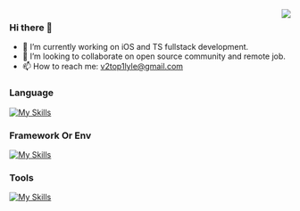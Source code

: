 <img align="right" src="https://github-readme-stats.vercel.app/api?username=lyleLH&show_icons=true&icon_color=CE1D2D&text_color=718096&bg_color=ffffff&hide_title=true" />

### Hi there 👋

- 🔭 I’m currently working on iOS and TS fullstack development.
- 👯 I’m looking to collaborate on open source community and remote job.
- 📫 How to reach me: v2top1lyle@gmail.com

###  Language

[![My Skills](https://skillicons.dev/icons?i=swift,ruby,java,dart,ts&theme=light)](https://skillicons.dev)

###  Framework Or Env

[![My Skills](https://skillicons.dev/icons?i=react,flutter,vue,rails,nodejs&theme=light)](https://skillicons.dev)

###  Tools

[![My Skills](https://skillicons.dev/icons?i=neovim,git,github,gitlab,vscode,idea,figma&theme=light)](https://skillicons.dev)
